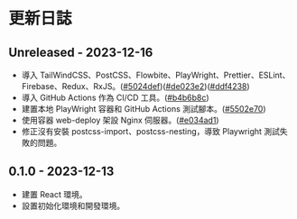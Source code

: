 # 更新日誌

## Unreleased - 2023-12-16
- 導入 TailWindCSS、PostCSS、Flowbite、PlayWright、Prettier、ESLint、Firebase、Redux、RxJS。([#5024def][5024def])([#de023e2][de023e2])([#ddf4238][ddf4238])
- 導入 GitHub Actions 作為 CI/CD 工具。([#b4b6b8c][b4b6b8c])
- 建置本地 PlayWright 容器和 GitHub Actions 測試腳本。([#5502e70][5502e70])
- 使用容器 web-deploy 架設 Nginx 伺服器。([#e034ad1][e034ad1])
- 修正沒有安裝 postcss-import、postcss-nesting，導致 Playwright 測試失敗的問題。

[ddf4238]: https://github.com/sugky7302/my-chat/commit/ddf4238353bc5b3f7eec10fb813d80446d767294
[de023e2]: https://github.com/sugky7302/my-chat/commit/de023e22a668d673fd269380d9f0134b20bfc318
[e034ad1]: https://github.com/sugky7302/my-chat/commit/e034ad1f125f9143aef042aac5e7621f8499bc35
[5502e70]: https://github.com/sugky7302/my-chat/commit/5502e70e0454a52483383c081109d8457cb734c2
[b4b6b8c]: https://github.com/sugky7302/my-chat/commit/b4b6b8c0097fa6eafcd1784e65597bfc0e788487
[5024def]: https://github.com/sugky7302/my-chat/commit/5024def75579b6c71ca97f31b8fedd5c8b0b1bc


## 0.1.0 - 2023-12-13
- 建置 React 環境。
- 設置初始化環境和開發環境。